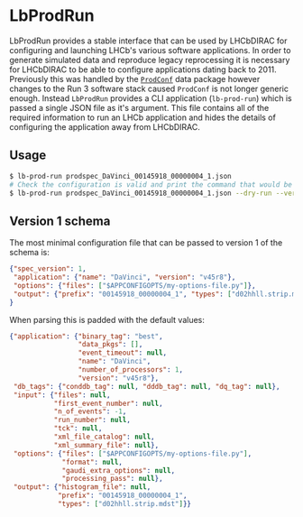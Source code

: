 # LbProdRun

LbProdRun provides a stable interface that can be used by LHCbDIRAC for configuring and launching LHCb's various software applications.
In order to generate simulated data and reproduce legacy reprocessing it is necessary for LHCbDIRAC to be able to configure applications dating back to 2011.
Previously this was handled by the [`ProdConf`](https://gitlab.cern.ch/lhcb-datapkg/ProdConf/) data package however changes to the Run 3 software stack caused `ProdConf` is not longer generic enough.
Instead `LbProdRun` provides a CLI application (`lb-prod-run`) which is passed a single JSON file as it's argument.
This file contains all of the required information to run an LHCb application and hides the details of configuring the application away from LHCbDIRAC.

## Usage

```bash
$ lb-prod-run prodspec_DaVinci_00145918_00000004_1.json
# Check the configuration is valid and print the command that would be ran
$ lb-prod-run prodspec_DaVinci_00145918_00000004_1.json --dry-run --verbose
```

## Version 1 schema

The most minimal configuration file that can be passed to version 1 of the schema is:

```json
{"spec_version": 1,
 "application": {"name": "DaVinci", "version": "v45r8"},
 "options": {"files": ["$APPCONFIGOPTS/my-options-file.py"]},
 "output": {"prefix": "00145918_00000004_1", "types": ["d02hhll.strip.mdst"]}
}
```

When parsing this is padded with the default values:

```json
{"application": {"binary_tag": "best",
                 "data_pkgs": [],
                 "event_timeout": null,
                 "name": "DaVinci",
                 "number_of_processors": 1,
                 "version": "v45r8"},
 "db_tags": {"conddb_tag": null, "dddb_tag": null, "dq_tag": null},
 "input": {"files": null,
           "first_event_number": null,
           "n_of_events": -1,
           "run_number": null,
           "tck": null,
           "xml_file_catalog": null,
           "xml_summary_file": null},
 "options": {"files": ["$APPCONFIGOPTS/my-options-file.py"],
             "format": null,
             "gaudi_extra_options": null,
             "processing_pass": null},
 "output": {"histogram_file": null,
            "prefix": "00145918_00000004_1",
            "types": ["d02hhll.strip.mdst"]}}
```
